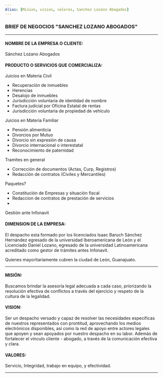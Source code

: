 ```yaml
---
Alias: [Mision, vision, valores, Sanchez Lozano Abogados]
---
```


### BRIEF DE NEGOCIOS "SANCHEZ LOZANO ABOGADOS"
---

#### NOMBRE DE LA EMPRESA O CLIENTE:
Sánchez Lozano Abogados

#### PRODUCTO O SERVICIOS QUE COMERCIALIZA:

Juicios en Materia Civil
+ Recuperación de inmuebles
+ Herencias
+ Desalojo de inmuebles
+ Jurisdicción voluntaria de identidad de nombre
+ Factura judicial por Oficina Estatal de rentas
+ Jurisdicción voluntaria de propiedad de vehículo

Juicios en Materia Familiar
+ Pensión alimenticia
+ Divorcios por Mutuo
+ Divorcio sin expresión de causa
+ Divorcio internacional o interestatal
+ Reconocimiento de paternidad

Tramites en general
+ Corrección de documentos (Actas, Curp, Registros)
+ Redacción de contratos (Civiles y Mercantiles)

Paquetes?
+ Constitución de Empresas y situación fiscal
+ Redaccion de contratos de prestación de servicios
+ 

Gestión ante Infonavit



#### DIMENSION DE LA EMPRESA:

El despacho esta formado por los licenciados Isaac Baruch Sánchez Hernández egresado de la universidad Iberoamericana de León y el Licenciado Daniel Lozano, egresado de la universidad Latinoamericana acreditado como gestor de trámites antes Infonavit.

Quienes mayoritariamente cubren la ciudad de León, Guanajuato.

---

#### MISIÓN:

Buscamos brindar la asesoría legal adecuada a cada caso, priorizando la resolución efectiva de conflictos a través del ejercicio y respeto de la cultura de la legalidad.

#### VISION:

Ser un despacho versado y capaz de resolver las necesidades especificas de nuestros representados con prontitud, aprovechando los medios electrónicos disponibles, así como la red de apoyo entre actores legales que apoyen y sean apoyados por nuestro despacho en su labor. Además de fortalecer el vinculo cliente - abogado, a través de la comunicación efectiva y clara.

#### VALORES:

Servicio, Integridad, trabajo en equipo, y efectividad.

---